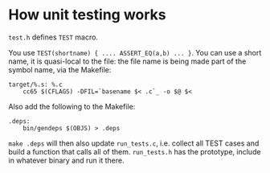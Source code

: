 # How unit testing works

`test.h` defines `TEST` macro.

You use `TEST(shortname) { .... ASSERT_EQ(a,b) ... }`. You can use a short name, it is quasi-local to the file: the file name is being made part of the symbol name, via the Makefile:

    target/%.s: %.c
        cc65 $(CFLAGS) -DFIL=`basename $< .c`_ -o $@ $<

Also add the following to the Makefile:

    .deps:
	    bin/gendeps $(OBJS) > .deps

`make .deps` will then also update `run_tests.c`, i.e. collect all
TEST cases and build a function that calls all of them. `run_tests.h`
has the prototype, include in whatever binary and run it there.

